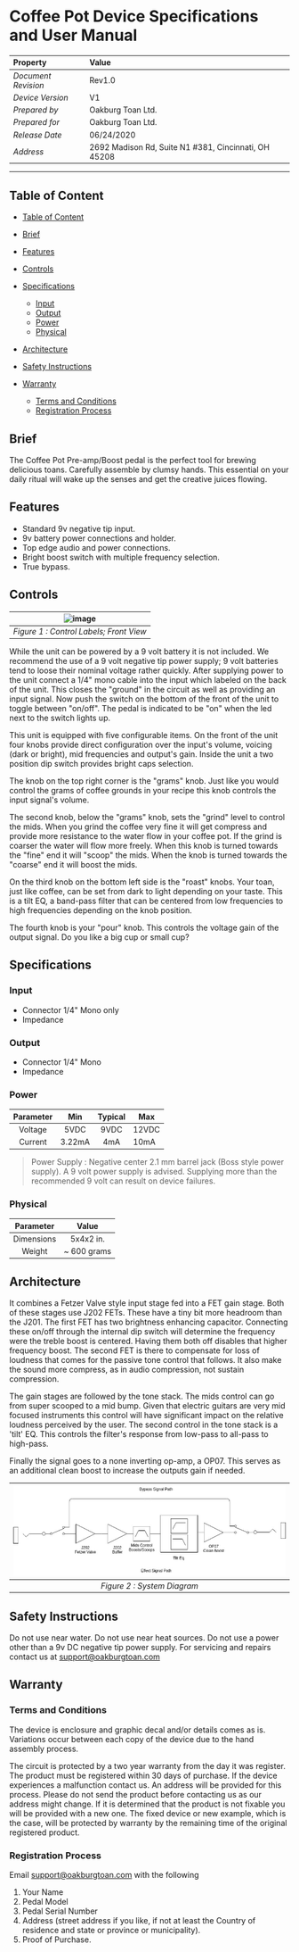# Coffee Pot Device Specifications and User Manual

Property            | Value
:-------------      | :---------------------------------------------------
_Document Revision_ | Rev1.0
_Device Version_    | V1
_Prepared by_       | Oakburg Toan Ltd.
_Prepared for_      | Oakburg Toan Ltd.
_Release Date_      | 06/24/2020
_Address_           | 2692 Madison Rd, Suite N1 #381, Cincinnati, OH 45208

--------------------------------------------------------------------------------

## Table of Content

<!-- TOC -->

 - [Table of Content](#table-of-content)
- [Brief](#brief)
- [Features](#features)
- [Controls](#controls)
- [Specifications](#specifications)

  - [Input](#input)
  - [Output](#output)
  - [Power](#power)
  - [Physical](#physical)

- [Architecture](#architecture)

- [Safety Instructions](#safety-instructions)

- [Warranty](#warranty)

  - [Terms and Conditions](#terms-and-conditions)
  - [Registration Process](#registration-process)

<!-- /TOC -->

 ## Brief

The Coffee Pot Pre-amp/Boost pedal is the perfect tool for brewing delicious toans. Carefully assemble by clumsy hands. This essential on your daily ritual will wake up the senses and get the creative juices flowing.

## Features

- Standard 9v negative tip input.
- 9v battery power connections and holder.
- Top edge audio and power connections.
- Bright boost switch with multiple frequency selection.
- True bypass.

## Controls

| ![image](Instruction_Front_Edge_flat_sm.gif "Front Edge View")
| :------------------------------------------------------------:
|           _Figure 1 : Control Labels; Front View_

While the unit can be powered by a 9 volt battery it is not included. We recommend the use of a 9 volt negative tip power supply; 9 volt batteries tend to loose their nominal voltage rather quickly. After supplying power to the unit connect a 1/4" mono cable into the input which labeled on the back of the unit. This closes the "ground" in the circuit as well as providing an input signal. Now push the switch on the bottom of the front of the unit to toggle between "on/off". The pedal is indicated to be "on" when the led next to the switch lights up.

This unit is equipped with five configurable items. On the front of the unit four knobs provide direct configuration over the input's volume, voicing (dark or bright), mid frequencies and output's gain. Inside the unit a two position dip switch provides bright caps selection.

The knob on the top right corner is the "grams" knob. Just like you would control the grams of coffee grounds in your recipe this knob controls the input signal's volume.

The second knob, below the "grams" knob, sets the "grind" level to control the mids. When you grind the coffee very fine it will get compress and provide more resistance to the water flow in your coffee pot. If the grind is coarser the water will flow more freely. When this knob is turned towards the "fine" end it will "scoop" the mids. When the knob is turned towards the "coarse" end it will boost the mids.

On the third knob on the bottom left side is the "roast" knobs. Your toan, just like coffee, can be set from dark to light depending on your taste. This is a tilt EQ, a band-pass filter that can be centered from low frequencies to high frequencies depending on the knob position.

The fourth knob is your "pour" knob. This controls the voltage gain of the output signal. Do you like a big cup or small cup?

## Specifications

### Input

- Connector 1/4" Mono only
- Impedance

### Output

- Connector 1/4" Mono
- Impedance

### Power

Parameter |  Min   | Typical | Max
:-------: | :----: | :-----: | -----
 Voltage  |  5VDC  |  9VDC   | 12VDC
 Current  | 3.22mA |   4mA   | 10mA

> Power Supply : Negative center 2.1 mm barrel jack (Boss style power supply). A 9 volt power supply is advised. Supplying more than the recommended 9 volt can result on device failures.

### Physical

Parameter  |    Value
:--------: | :---------:
Dimensions |  5x4x2 in.
  Weight   | ~ 600 grams

## Architecture

It combines a Fetzer Valve style input stage fed into a FET gain stage. Both of these stages use J202 FETs. These have a tiny bit more headroom than the J201\. The first FET has two brightness enhancing capacitor. Connecting these on/off through the internal dip switch will determine the frequency were the treble boost is centered. Having them both off disables that higher frequency boost. The second FET is there to compensate for loss of loudness that comes for the passive tone control that follows. It also make the sound more compress, as in audio compression, not sustain compression.

The gain stages are followed by the tone stack. The mids control can go from super scooped to a mid bump. Given that electric guitars are very mid focused instruments this control will have significant impact on the relative loudness perceived by the user. The second control in the tone stack is a 'tilt' EQ. This controls the filter's response from low-pass to all-pass to high-pass.

Finally the signal goes to a none inverting op-amp, a OP07\. This serves as an additional clean boost to increase the outputs gain if needed.

| ![image](System_Diagram.jpg "System Diagram")
| :-------------------------------------------:
|          _Figure 2 : System Diagram_

## Safety Instructions

Do not use near water. Do not use near heat sources. Do not use a power other than a 9v DC negative tip power supply. For servicing and repairs contact us at support@oakburgtoan.com

## Warranty

### Terms and Conditions

The device is enclosure and graphic decal and/or details comes as is. Variations occur between each copy of the device due to the hand assembly process.

The circuit is protected by a two year warranty from the day it was register. The product must be registered within 30 days of purchase. If the device experiences a malfunction contact us. An address will be provided for this process. Please do not send the product before contacting us as our address might change. If it is determined that the product is not fixable you will be provided with a new one. The fixed device or new example, which is the case, will be protected by warranty by the remaining time of the original registered product.

### Registration Process

Email support@oakburgtoan.com with the following

1. Your Name
2. Pedal Model
3. Pedal Serial Number
4. Address (street address if you like, if not at least the Country of residence and state or province or municipality).
5. Proof of Purchase.
